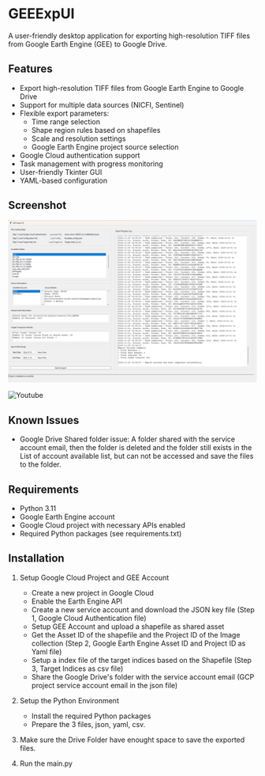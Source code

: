 # GEEExpUI

A user-friendly desktop application for exporting high-resolution TIFF files from Google Earth Engine (GEE) to Google Drive.

## Features

- Export high-resolution TIFF files from Google Earth Engine to Google Drive
- Support for multiple data sources (NICFI, Sentinel)
- Flexible export parameters:
  - Time range selection
  - Shape region rules based on shapefiles
  - Scale and resolution settings
  - Google Earth Engine project source selection
- Google Cloud authentication support
- Task management with progress monitoring
- User-friendly Tkinter GUI
- YAML-based configuration

## Screenshot

![Screenshot](https://github.com/wayne-xyz/GEEExpUI/blob/main/Screenshot.png)

![Youtube](https://youtu.be/_ddzpUMCEuw?si=r9cFgoJEDYVLAoxn)

## Known Issues
- Google Drive Shared folder issue: A folder shared with the service account email, then the folder is deleted and the folder still exists in the List of account available list, but can not be accessed and save the files to the folder.

## Requirements

- Python 3.11
- Google Earth Engine account
- Google Cloud project with necessary APIs enabled
- Required Python packages (see requirements.txt)

## Installation

1. Setup Google Cloud Project and GEE Account 
   - Create a new project in Google Cloud 
   - Enable the Earth Engine API
   - Create a new service account and download the JSON key file (Step 1, Google Cloud Authentication file)
   - Setup GEE Account and upload a shapefile as shared asset 
   - Get the Asset ID of the shapefile and the Project ID of the Image collection (Step 2, Google Earth Engine Asset ID and Project ID as Yaml file)
   - Setup a index file of the target indices based on the Shapefile (Step 3, Target Indices as csv file)
   - Share the Google Drive's folder with the service account email (GCP project service account email in the json file)



2. Setup the Python Environment
   - Install the required Python packages
   - Prepare the 3 files, json, yaml, csv.

3. Make sure the Drive Folder have enought space to save the exported files.

4. Run the main.py



